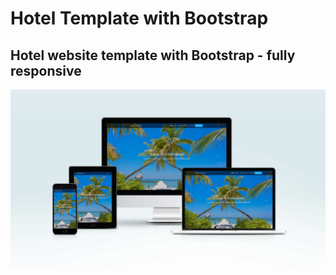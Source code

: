 # Hotel Template with Bootstrap

## Hotel website template with Bootstrap - fully responsive

![](images/screen-mockup.jpg)
